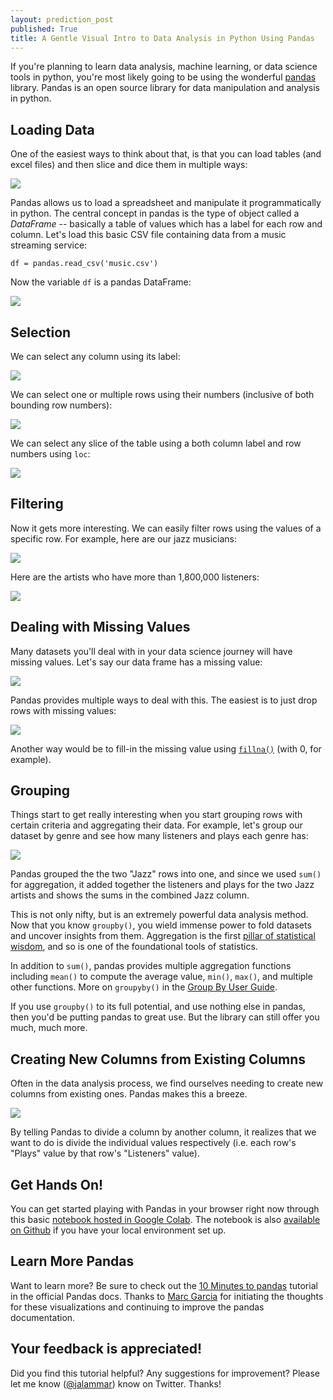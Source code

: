 ```yaml
---
layout: prediction_post
published: True
title: A Gentle Visual Intro to Data Analysis in Python Using Pandas
---
```



If you're planning to learn data analysis, machine learning, or data science tools in python, you're most likely going to be using the wonderful <a href="">pandas</a> library. Pandas is an open source library for data manipulation and analysis in python.

## Loading Data
One of the easiest ways to think about that, is that you can load tables (and excel files) and then slice and dice them in multiple ways:

<img src="/images/pandas-intro/0 excel-to-pandas.png" />

<!--more-->

Pandas allows us to load a spreadsheet and manipulate it programmatically in python. The central concept in pandas is the type of object called a *DataFrame* -- basically a table of values which has a label for each row and column. Let's load this basic CSV file containing data from a music streaming service:

    df = pandas.read_csv('music.csv')

Now the variable `df` is a pandas DataFrame:

<img src="/images/pandas-intro/1 view_pandas_dataframe.png" />

## Selection
We can select any column using its label:

<img src="/images/pandas-intro/2 select-column.png" />


We can select one or multiple rows using their numbers (inclusive of both bounding row numbers):

<img src="/images/pandas-intro/3 select-rows.png" />

We can select any slice of the table using a both column label and row numbers using `loc`:

<img src="/images/pandas-intro/4 select_column-and-rows.png" />


## Filtering

Now it gets more interesting. We can easily filter rows using the values of a specific row. For example, here are our jazz musicians:

<img src="/images/pandas-intro/pandas-filter-1.png" />

Here are the artists who have more than 1,800,000 listeners:

<img src="/images/pandas-intro/5 filter.png" />

## Dealing with Missing Values

Many datasets you'll deal with in your data science journey will have missing values. Let's say our data frame has a missing value:

<img src="/images/pandas-intro/6 set missing value.png" />

Pandas provides multiple ways to deal with this. The easiest is to just drop rows with missing values:

<img src="/images/pandas-intro/7 filter missing values.png" />

Another way would be to fill-in the missing value using <a href="https://pandas.pydata.org/pandas-docs/stable/generated/pandas.DataFrame.fillna.html">`fillna()`</a> (with 0, for example).

## Grouping

Things start to get really interesting when you start grouping rows with certain criteria and aggregating their data. For example, let's group our dataset by genre and see how many listeners and plays each genre has:

<img src="/images/pandas-intro/8 group-by.png" />

Pandas grouped the the two "Jazz" rows into one, and since we used `sum()` for aggregation, it added together the listeners and plays for the two Jazz artists and shows the sums in the combined Jazz column.

This is not only nifty, but is an extremely powerful data analysis method. Now that you know `groupby()`, you wield immense power to fold datasets and uncover insights from them. Aggregation is the first <a href='https://www.amazon.com/Seven-Pillars-Statistical-Wisdom/dp/0674088913'>pillar of statistical wisdom</a>, and so is one of the foundational tools of statistics.

In addition to `sum()`, pandas provides multiple aggregation functions including `mean()` to compute the average value, `min()`, `max()`, and multiple other functions. More on `groupyby()` in the <a href="https://pandas.pydata.org/pandas-docs/stable/groupby.html">Group By User Guide</a>.

If you use `groupby()` to its full potential, and use nothing else in pandas, then you'd be putting pandas to great use. But the library can still offer you much, much more.


## Creating New Columns from Existing Columns

Often in the data analysis process, we find ourselves needing to create new columns from existing ones. Pandas makes this a breeze.

<img src="/images/pandas-intro/9 create-new-column.png" />

By telling Pandas to divide a column by another column, it realizes that we want to do is divide the individual values respectively (i.e. each row's "Plays" value by that row's "Listeners" value).

## Get Hands On!
You can get started playing with Pandas in your browser right now through this basic <a href="https://colab.research.google.com/github/jalammar/pandas-intro/blob/master/Pandas_Intro.ipynb">notebook hosted in Google Colab</a>. The notebook is also <a href="https://github.com/jalammar/pandas-intro/blob/master/Pandas_Intro.ipynb">available on Github</a> if you have your local environment set up.

## Learn More Pandas
Want to learn more? Be sure to check out the <a href="https://pandas.pydata.org/pandas-docs/stable/10min.html">10 Minutes to pandas</a> tutorial in the official Pandas docs. Thanks to <a href="https://twitter.com/datapythonista">Marc Garcia</a> for initiating the thoughts for these visualizations and continuing to improve the pandas documentation.

## Your feedback is appreciated!
Did you find this tutorial helpful? Any suggestions for improvement? Please let me know (<a href="https://twitter.com/jalammar">@jalammar</a>) know on Twitter. Thanks!
